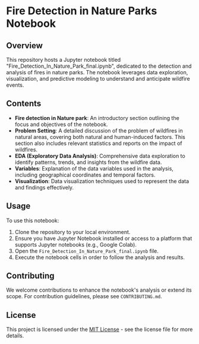 # Fire Detection in Nature Parks Notebook

## Overview
This repository hosts a Jupyter notebook titled "Fire_Detection_In_Nature_Park_final.ipynb", dedicated to the detection and analysis of fires in nature parks. The notebook leverages data exploration, visualization, and predictive modeling to understand and anticipate wildfire events.

## Contents

- **Fire detection in Nature park**: An introductory section outlining the focus and objectives of the notebook.
- **Problem Setting**: A detailed discussion of the problem of wildfires in natural areas, covering both natural and human-induced factors. This section also includes relevant statistics and reports on the impact of wildfires.
- **EDA (Exploratory Data Analysis)**: Comprehensive data exploration to identify patterns, trends, and insights from the wildfire data.
- **Variables**: Explanation of the data variables used in the analysis, including geographical coordinates and temporal factors.
- **Visualization**: Data visualization techniques used to represent the data and findings effectively.

## Usage

To use this notebook:
1. Clone the repository to your local environment.
2. Ensure you have Jupyter Notebook installed or access to a platform that supports Jupyter notebooks (e.g., Google Colab).
3. Open the `Fire_Detection_In_Nature_Park_final.ipynb` file.
4. Execute the notebook cells in order to follow the analysis and results.


## Contributing

We welcome contributions to enhance the notebook's analysis or extend its scope. For contribution guidelines, please see `CONTRIBUTING.md`.

## License

This project is licensed under the [MIT License](LICENSE.md) - see the license file for more details.

